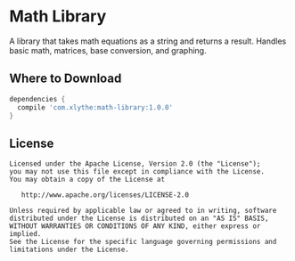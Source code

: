 Math Library
============

A library that takes math equations as a string and returns a result.
Handles basic math, matrices, base conversion, and graphing.


Where to Download
-----------------
```groovy
dependencies {
  compile 'com.xlythe:math-library:1.0.0'
}
```

License
-------

    Licensed under the Apache License, Version 2.0 (the "License");
    you may not use this file except in compliance with the License.
    You may obtain a copy of the License at

       http://www.apache.org/licenses/LICENSE-2.0

    Unless required by applicable law or agreed to in writing, software
    distributed under the License is distributed on an "AS IS" BASIS,
    WITHOUT WARRANTIES OR CONDITIONS OF ANY KIND, either express or implied.
    See the License for the specific language governing permissions and
    limitations under the License.
